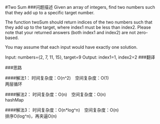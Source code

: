 #Two Sum
###问题描述
Given an array of integers, find two numbers such that they add up to a specific target number.

The function twoSum should return indices of the two numbers such that they add up to the target, where index1 must be less than index2. Please note that your returned answers (both index1 and index2) are not zero-based.

You may assume that each input would have exactly one solution.

Input: numbers={2, 7, 11, 15}, target=9
Output: index1=1, index2=2
###翻译

###思路

####解法1：
时间复杂度：O(n^2)　空间复杂度：O(1)  
两层循环

####解法2：
时间复杂度：O(n)　空间复杂度：O(n)  
hashMap

####解法3：
时间复杂度：O(n*log^n)　空间复杂度：O(n)  
排序O(log^n)，再夹逼O(n)  



